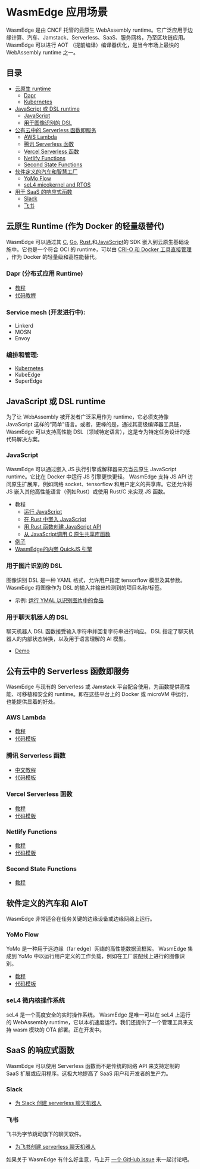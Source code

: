 # WasmEdge 应用场景

WasmEdge 是由 CNCF 托管的云原生 WebAssembly runtime。它广泛应用于边缘计算、汽车、Jamstack、Serverless、SaaS、服务网格，乃至区块链应用。 WasmEdge 可以进行 AOT （提前编译）编译器优化，是当今市场上最快的 WebAssembly runtime 之一。

## 目录

* [云原生 runtime](#cloud-native-runtime-as-a-lightweight-docker-alternative)
  * [Dapr](#dapr-distributed-application-runtime)
  * [Kubernetes](#orchestration-and-management)
* [JavaScript 或 DSL runtime](#javascript-or-DSL-runtime)
  * [JavaScript](#javascript)
  * [用于图像识别的 DSL](#dsl-for-image-classification)
* [公有云中的 Serverless 函数即服务](#serverless-function-as-a-service-in-public-clouds)
  * [AWS Lambda](#aws-lambda)
  * [腾讯 Serverless 函数](#tencent-serverless-functions)
  * [Vercel Serverless 函数](#vercel-serverless-functions)
  * [Netlify Functions](#netlify-functions)
  * [Second State Functions](#second-state-functions)
* [软件定义的汽车和智慧工厂](#software-defined-vehicles-and-aiot)
  * [YoMo Flow](#yomo-flow)
  * [seL4 micokernel and RTOS](#sel4-microkernel-os)
* [用于 SaaS 的响应式函数](#reactive-functions-for-saas)
  * [Slack](#slack)
  * [飞书](#lark)

## 云原生 Runtime (作为 Docker 的轻量级替代)<a name="cloud-native-runtime-as-a-lightweight-docker-alternative"></a>

WasmEdge 可以通过其 [C](https://github.com/WasmEdge/WasmEdge/blob/master/docs/c_api.md), [Go](https://www.secondstate.io/articles/extend-golang-app-with-webassembly-rust/), [Rust](https://github.com/WasmEdge/WasmEdge/tree/master/wasmedge-rs),和[JavaScript](https://www.secondstate.io/articles/getting-started-with-rust-function/)的 SDK 嵌入到云原生基础设施中。它也是一个符合 OCI 的 runtime，可以由 [CRI-O 和 Docker 工具直接管理](https://www.secondstate.io/articles/manage-webassembly-apps-in-wasmedge-using-docker-tools/) ，作为 Docker 的轻量级和高性能替代。

### Dapr (分布式应用 Runtime)<a name="dapr-distributed-application-runtime"></a>

* [教程](https://www.secondstate.io/articles/dapr-wasmedge-webassembly/)
* [代码教程](https://github.com/second-state/dapr-wasm)

### Service mesh (开发进行中):

* Linkerd
* MOSN
* Envoy

### 编排和管理:

* [Kubernetes](https://www.secondstate.io/articles/manage-webassembly-apps-in-wasmedge-using-docker-tools/)
* KubeEdge
* SuperEdge

## JavaScript 或 DSL runtime<a name="javascript-or-DSL-runtime"></a>

为了让 WebAssembly 被开发者广泛采用作为 runtime，它必须支持像 JavaScript 这样的“简单”语言。或者，更棒的是，通过其高级编译器工具链，WasmEdge 可以支持高性能 DSL（领域特定语言），这是专为特定任务设计的低代码解决方案。

### JavaScript<a name="javascript"></a>

WasmEdge 可以通过嵌入 JS 执行引擎或解释器来充当云原生 JavaScript runtime。它比在 Docker 中运行 JS 引擎更快更轻。 WasmEdge 支持 JS API 访问原生扩展库，例如网络 socket、tensorflow 和用户定义的共享库。它还允许将 JS 嵌入其他高性能语言（例如Rust）或使用 Rust/C 来实现 JS 函数。

* 教程
  * [运行 JavaScript](https://www.secondstate.io/articles/run-javascript-in-webassembly-with-wasmedge/)
  * [在 Rust 中嵌入 JavaScript](https://www.secondstate.io/articles/embed-javascript-in-rust/)
  * [用 Rust 函数创建 JavaScript API](https://www.secondstate.io/articles/embed-rust-in-javascript/)
  * [从 JavaScript调用 C 原生共享库函数](https://www.secondstate.io/articles/call-native-functions-from-javascript/)
* [例子](https://github.com/WasmEdge/WasmEdge/blob/master/tools/wasmedge/examples/js/README.md)
* [WasmEdge的内嵌 QuickJS 引擎](https://github.com/second-state/wasmedge-quickjs)

### 用于图片识别的 DSL<a name="dsl-for-image-classification"></a>

图像识别 DSL 是一种 YAML 格式，允许用户指定 tensorflow 模型及其参数。 WasmEdge 将图像作为 DSL 的输入并输出检测到的项目名称/标签。

* 示例: [运行 YMAL 以识别图片中的食品](https://github.com/second-state/wasm-learning/blob/master/cli/classify_yml/config/food.yml) 

### 用于聊天机器人的 DSL

聊天机器人 DSL 函数接受输入字符串并回复字符串进行响应。 DSL 指定了聊天机器人的内部状态转换，以及用于语言理解的 AI 模型。

* [Demo](https://github.com/second-state/wasmedge-seL4)

## 公有云中的 Serverless 函数即服务<a name="serverless-function-as-a-service-in-public-clouds"></a>

WasmEdge 与现有的 Serverless 或 Jamstack 平台配合使用，为函数提供高性能、可移植和安全的 runtime。即在这些平台上的 Docker 或 microVM 中运行，也能提供显着的好处。

### AWS Lambda<a name="aws-lambda"></a>

* [教程](https://www.cncf.io/blog/2021/08/25/webassembly-serverless-functions-in-aws-lambda/)
* [代码模板](https://github.com/second-state/aws-lambda-wasm-runtime)

### 腾讯 Serverless 函数<a name="tencent-serverless-functions"></a>

* [中文教程](https://my.oschina.net/u/4532842/blog/5172639)
* [代码模板](https://github.com/second-state/tencent-scf-wasm-runtime)

### Vercel Serverless 函数<a name="vercel-serverless-functions"></a>

* [教程](https://www.secondstate.io/articles/vercel-wasmedge-webassembly-rust/)
* [代码模版](https://github.com/second-state/vercel-wasm-runtime)

### Netlify Functions<a name="netlify-functions"></a>

* [教程](https://www.secondstate.io/articles/netlify-wasmedge-webassembly-rust-serverless/)
* [代码模版](https://github.com/second-state/netlify-wasm-runtime)

### Second State Functions<a name="second-state-functions"></a>

* [教程](https://www.secondstate.io/faas/)

## 软件定义的汽车和 AIoT<a name="software-defined-vehicles-and-aiot"></a>

WasmEdge 非常适合在任务关键的边缘设备或边缘网络上运行。

### YoMo Flow<a name="yomo-flow"></a>

YoMo 是一种用于远边缘（far edge）网络的高性能数据流框架。 WasmEdge 集成到 YoMo 中以运行用户定义的工作负载，例如在工厂装配线上进行的图像识别。

* [教程](https://www.secondstate.io/articles/yomo-wasmedge-real-time-data-streams/)
* [代码模板](https://github.com/yomorun/yomo-wasmedge-tensorflow)

### seL4 微内核操作系统

seL4 是一个高度安全的实时操作系统。 WasmEdge 是唯一可以在 seL4 上运行的 WebAssembly runtime，它以本机速度运行。我们还提供了一个管理工具来支持 wasm 模块的 OTA 部署。正在开发中。

## SaaS 的响应式函数<a name="reactive-functions-for-saas"></a>

WasmEdge 可以使用 Serverless 函数而不是传统的网络 API 来支持定制的 SaaS 扩展或应用程序。这极大地提高了 SaaS 用户和开发者的生产力。

### Slack<a name="slack"></a>

* [为 Slack 创建 serverless 聊天机器人](http://reactor.secondstate.info/en/docs/user_guideline.html)

### 飞书<a name="lark"></a>

飞书为字节跳动旗下的聊天软件。

* [为飞书创建 serverless 聊天机器人](http://reactor.secondstate.info/zh/docs/user_guideline.html)

如果关于 WasmEdge 有什么好主意，马上开 [一个 GitHub issue](https://github.com/WasmEdge/WasmEdge/issues) 来一起讨论吧。
